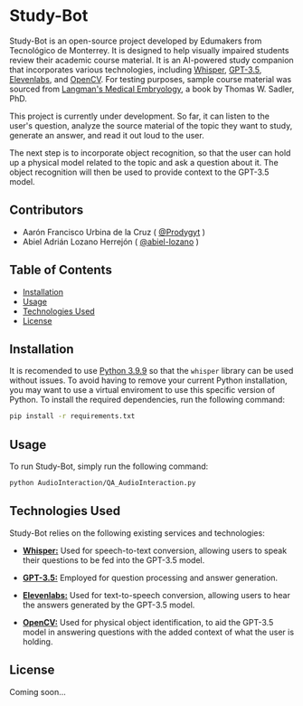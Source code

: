# Study-Bot

Study-Bot is an open-source project developed by Edumakers from Tecnológico de Monterrey. It is designed to help visually impaired students review their academic course material. It is an AI-powered study companion that incorporates various technologies, including [Whisper](https://openai.com/research/whisper), [GPT-3.5](https://platform.openai.com/docs/models/gpt-3-5), [Elevenlabs](https://beta.elevenlabs.io/), and [OpenCV](https://opencv.org/). For testing purposes, sample course material was sourced from [Langman's Medical Embryology](https://www.amazon.com/Langmans-Medical-Embryology-T-W-Sadler/dp/1496383907), a book by Thomas W. Sadler, PhD.

This project is currently under development. So far, it can listen to the user's question, analyze the source material of the topic they want to study, generate an answer, and read it out loud to the user. 

The next step is to incorporate object recognition, so that the user can hold up a physical model related to the topic and ask a question about it. The object recognition will then be used to provide context to the GPT-3.5 model.

## Contributors

- Aarón Francisco Urbina de la Cruz ( [@Prodygyt](https://github.com/Prodygyt) )
- Abiel Adrián Lozano Herrejón ( [@abiel-lozano](https://github.com/abiel-lozano) )


## Table of Contents

- [Installation](#installation)
- [Usage](#usage)
- [Technologies Used](#technologies-used)
- [License](#license)

## Installation

It is recomended to use [Python 3.9.9](https://www.python.org/downloads/release/python-399/) so that the ```whisper``` library can be used without issues. To avoid having to remove your current Python installation, you may want to use a virtual enviroment to use this specific version of Python. To install the required dependencies, run the following command:

```bash
pip install -r requirements.txt
```

## Usage

To run Study-Bot, simply run the following command:

```bash
python AudioInteraction/QA_AudioInteraction.py
```
## Technologies Used

Study-Bot relies on the following existing services and technologies:

- **[Whisper:](https://openai.com/research/whisper)** Used for speech-to-text conversion, allowing users to speak their questions to be fed into the GPT-3.5 model.

- **[GPT-3.5:](https://platform.openai.com/docs/models/gpt-3-5)** Employed for question processing and answer generation.

- **[Elevenlabs:](https://beta.elevenlabs.io/)** Used for text-to-speech conversion, allowing users to hear the answers generated by the GPT-3.5 model.

- **[OpenCV:](https://opencv.org/)** Used for physical object identification, to aid the GPT-3.5 model in answering questions with the added context of what the user is holding.

## License

Coming soon...